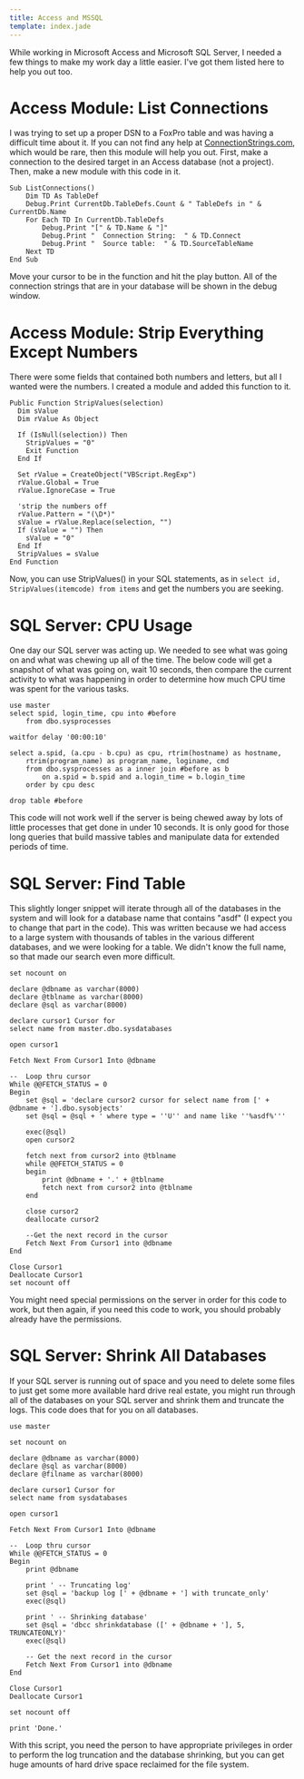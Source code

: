 ```yaml
---
title: Access and MSSQL
template: index.jade
---
```


While working in Microsoft Access and Microsoft SQL Server, I needed a few things to make my work day a little easier.  I've got them listed here to help you out too.


Access Module: List Connections
===============================

I was trying to set up a proper DSN to a FoxPro table and was having a difficult time about it.  If you can not find any help at [ConnectionStrings.com](http://www.connectionstrings.com), which would be rare, then this module will help you out.  First, make a connection to the desired target in an Access database (not a project).  Then, make a new module with this code in it.

    Sub ListConnections()
        Dim TD As TableDef
        Debug.Print CurrentDb.TableDefs.Count & " TableDefs in " & CurrentDb.Name
        For Each TD In CurrentDb.TableDefs
            Debug.Print "[" & TD.Name & "]"
            Debug.Print "  Connection String:  " & TD.Connect
            Debug.Print "  Source table:  " & TD.SourceTableName
        Next TD
    End Sub

Move your cursor to be in the function and hit the play button.  All of the connection strings that are in your database will be shown in the debug window.


Access Module:  Strip Everything Except Numbers
===============================================

There were some fields that contained both numbers and letters, but all I wanted were the numbers.  I created a module and added this function to it.

    Public Function StripValues(selection)
      Dim sValue
      Dim rValue As Object
     
      If (IsNull(selection)) Then
        StripValues = "0"
        Exit Function
      End If
      
      Set rValue = CreateObject("VBScript.RegExp")
      rValue.Global = True
      rValue.IgnoreCase = True

      'strip the numbers off
      rValue.Pattern = "(\D*)"
      sValue = rValue.Replace(selection, "")
      If (sValue = "") Then
        sValue = "0"
      End If
      StripValues = sValue
    End Function

Now, you can use StripValues() in your SQL statements, as in `select id, StripValues(itemcode) from items` and get the numbers you are seeking.


SQL Server:  CPU Usage
======================

One day our SQL server was acting up.  We needed to see what was going on and what was chewing up all of the time.  The below code will get a snapshot of what was going on, wait 10 seconds, then compare the current activity to what was happening in order to determine how much CPU time was spent for the various tasks.

    use master
    select spid, login_time, cpu into #before
        from dbo.sysprocesses

    waitfor delay '00:00:10'

    select a.spid, (a.cpu - b.cpu) as cpu, rtrim(hostname) as hostname,
        rtrim(program_name) as program_name, loginame, cmd
        from dbo.sysprocesses as a inner join #before as b
            on a.spid = b.spid and a.login_time = b.login_time
        order by cpu desc

    drop table #before

This code will not work well if the server is being chewed away by lots of little processes that get done in under 10 seconds.  It is only good for those long queries that build massive tables and manipulate data for extended periods of time.


SQL Server:  Find Table
=======================

This slightly longer snippet will iterate through all of the databases in the system and will look for a database name that contains "asdf" (I expect you to change that part in the code).  This was written because we had access to a large system with thousands of tables in the various different databases, and we were looking for a table.  We didn't know the full name, so that made our search even more difficult.

    set nocount on

    declare @dbname as varchar(8000)
    declare @tblname as varchar(8000)
    declare @sql as varchar(8000)

    declare cursor1 Cursor for
    select name from master.dbo.sysdatabases

    open cursor1

    Fetch Next From Cursor1 Into @dbname

    --  Loop thru cursor
    While @@FETCH_STATUS = 0
    Begin
        set @sql = 'declare cursor2 cursor for select name from [' + @dbname + '].dbo.sysobjects'
        set @sql = @sql + ' where type = ''U'' and name like ''%asdf%'''

        exec(@sql)
        open cursor2

        fetch next from cursor2 into @tblname
        while @@FETCH_STATUS = 0
        begin
            print @dbname + '.' + @tblname
            fetch next from cursor2 into @tblname
        end

        close cursor2
        deallocate cursor2

        --Get the next record in the cursor
        Fetch Next From Cursor1 into @dbname
    End

    Close Cursor1
    Deallocate Cursor1
    set nocount off

You might need special permissions on the server in order for this code to work, but then again, if you need this code to work, you should probably already have the permissions.


SQL Server:  Shrink All Databases
=================================

If your SQL server is running out of space and you need to delete some files to just get some more available hard drive real estate, you might run through all of the databases on your SQL server and shrink them and truncate the logs.  This code does that for you on all databases.

    use master

    set nocount on

    declare @dbname as varchar(8000)
    declare @sql as varchar(8000)
    declare @filname as varchar(8000)

    declare cursor1 Cursor for
    select name from sysdatabases

    open cursor1

    Fetch Next From Cursor1 Into @dbname

    --  Loop thru cursor
    While @@FETCH_STATUS = 0
    Begin
        print @dbname

        print ' -- Truncating log'
        set @sql = 'backup log [' + @dbname + '] with truncate_only'
        exec(@sql)

        print ' -- Shrinking database'
        set @sql = 'dbcc shrinkdatabase ([' + @dbname + '], 5, TRUNCATEONLY)'
        exec(@sql)

        -- Get the next record in the cursor
        Fetch Next From Cursor1 into @dbname
    End

    Close Cursor1
    Deallocate Cursor1

    set nocount off

    print 'Done.'

With this script, you need the person to have appropriate privileges in order to perform the log truncation and the database shrinking, but you can get huge amounts of hard drive space reclaimed for the file system.
